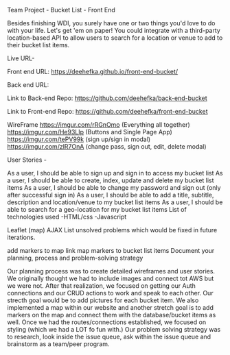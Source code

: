 Team Project - Bucket List - Front End

Besides finishing WDI, you surely have one or two things you'd love to do with your life. Let's get 'em on paper! You could integrate with a third-party location-based API to allow users to search for a location or venue to add to their bucket list items.

Live URL-

Front end URL: https://deehefka.github.io/front-end-bucket/

Back end URL:

Link to Back-end Repo: https://github.com/deehefka/back-end-bucket

Link to Front-end Repo: https://github.com/deehefka/front-end-bucket

WireFrame https://imgur.com/rRGnOmo (Everything all together) https://imgur.com/He93LIp (Buttons and Single Page App) https://imgur.com/tePV99k (sign up/sign in modal) https://imgur.com/zlR7OnA (change pass, sign out, edit, delete modal)

User Stories -

As a user, I should be able to sign up and sign in to access my bucket list
As a user, I should be able to create, index, update and delete my bucket list items
As a user, I should be able to change my password and sign out (only after successful sign in)
As a user, I should be able to add a title, subtitle, description and location/venue to my bucket list items
As a user, I should be able to search for a geo-location for my bucket list items
List of technologies used -HTML/css -Javascript

Leaflet (map)
AJAX
List unsolved problems which would be fixed in future iterations.

add markers to map
link map markers to bucket list items
Document your planning, process and problem-solving strategy

Our planning process was to create detailed wireframes and user stories. We originally thought we had to include images and connect tot AWS but we were not. After that realization, we focused on getting our Auth connections and our CRUD actions to work and speak to each other. Our strecth goal would be to add pictures for each bucket item. We also implemented a map within our website and another stretch goal is to add markers on the map and connect them with the database/bucket items as well. Once we had the routes/connections established, we focused on styling (which we had a LOT fo fun with.) Our problem solving strategy was to research, look inside the issue queue, ask within the issue queue and brainstorm as a team/peer program.
